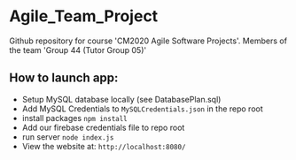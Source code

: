 # Agile_Team_Project
Github repository for course 'CM2020 Agile Software Projects'. Members of the team 'Group 44 (Tutor Group 05)'


## How to launch app:
- Setup MySQL database locally (see DatabasePlan.sql)
- Add MySQL Credentials to `MySQLCredentials.json` in the repo root
- install packages `npm install`
- Add our firebase credentials file to repo root
- run server `node index.js`
- View the website at: `http://localhost:8080/`

